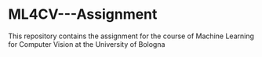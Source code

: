 # ML4CV---Assignment
This repository contains the assignment for the course of Machine Learning for Computer Vision at the University of Bologna
